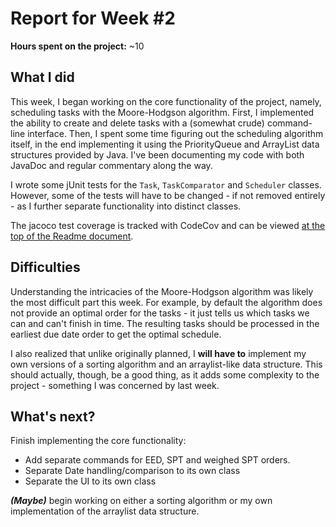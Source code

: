 # Report for Week #2

**Hours spent on the project:** ~10

## What I did
This week, I began working on the core functionality of the project, namely, scheduling tasks with the Moore-Hodgson algorithm. First, I implemented the ability to create and delete tasks with a (somewhat crude) command-line interface. Then, I spent some time figuring out the scheduling algorithm itself, in the end implementing it using the PriorityQueue and ArrayList data structures provided by Java. I've been documenting my code with both JavaDoc and regular commentary along the way.

I wrote some jUnit tests for the ```Task```, ```TaskComparator``` and ```Scheduler``` classes. However, some of the tests will have to be changed - if not removed entirely - as I further separate functionality into distinct classes.

The jacoco test coverage is tracked with CodeCov and can be viewed [at the top of the Readme document](https://github.com/otsha/tiralabra-scheduler/blob/master/README.md).

## Difficulties
Understanding the intricacies of the Moore-Hodgson algorithm was likely the most difficult part this week. For example, by default the algorithm does not provide an optimal order for the tasks - it just tells us which tasks we can and can't finish in time. The resulting tasks should be processed in the earliest due date order to get the optimal schedule.

I also realized that unlike originally planned, I **will have to** implement my own versions of a sorting algorithm and an arraylist-like data structure. This should actually, though, be a good thing, as it adds some complexity to the project - something I was concerned by last week.

## What's next?
Finish implementing the core functionality:
- Add separate commands for EED, SPT and weighed SPT orders.
- Separate Date handling/comparison to its own class
- Separate the UI to its own class

***(Maybe)*** begin working on either a sorting algorithm or my own implementation of the arraylist data structure.

